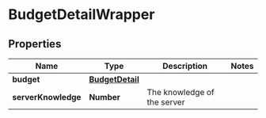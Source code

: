 # BudgetDetailWrapper

## Properties
Name | Type | Description | Notes
------------ | ------------- | ------------- | -------------
**budget** | [**BudgetDetail**](BudgetDetail.md) |  | 
**serverKnowledge** | **Number** | The knowledge of the server | 


